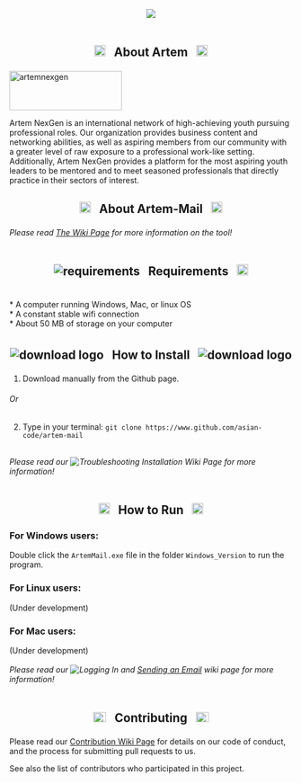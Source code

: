 <img src="https://github.com/asian-code/artem-mail/blob/master/images/topbargithub.gif" width="100%" height="5">

<p align="center">
<img src="https://github.com/asian-code/artem-mail/blob/master/artem-mail/artemlogo.gif">
</p>

<img src="https://github.com/asian-code/artem-mail/blob/master/images/topbargithub.gif" width="100%" height="5">

## <p align="center"> <img src="https://raw.githubusercontent.com/asian-code/artem-mail/master/images/artemalogo.png" alt="artem" width="20" height="20"> &nbsp; About Artem &nbsp; <img src="https://raw.githubusercontent.com/asian-code/artem-mail/master/images/artemalogo.png" alt="artem" width="20" height="20"> </p>

<img src="https://raw.githubusercontent.com/asian-code/artem-mail/master/images/artemnexgenlogo.png" alt="artemnexgen" width="200" height="70">

Artem NexGen is an international network of high-achieving youth pursuing professional roles. Our organization provides business content and networking abilities, as well as aspiring members from our community with a greater level of raw exposure to a professional work-like setting. Additionally, Artem NexGen provides a platform for the most aspiring youth leaders to be mentored and to meet seasoned professionals that directly practice in their sectors of interest. <br>

## <p align="center"> <img src="https://raw.githubusercontent.com/asian-code/artem-mail/master/images/artemmaillogo.png" alt="artemmail" width="20" height="20"> &nbsp; About Artem-Mail &nbsp; <img src="https://raw.githubusercontent.com/asian-code/artem-mail/master/images/artemmaillogo.png" alt="artemmail" width="20" height="20"> </p>

*Please read [The Wiki Page](https://github.com/asian-code/artem-mail/wiki) for more information on the tool!*

<img src="https://github.com/asian-code/artem-mail/blob/master/images/topbargithub.gif" width="100%" height="5">

## <p align="center"> <img src="https://raw.githubusercontent.com/asian-code/artem-mail/master/images/requirementslogo.png" alt="requirements"> &nbsp; Requirements &nbsp; <img src="https://raw.githubusercontent.com/asian-code/artem-mail/master/images/requirementslogo.png" alt="requirements" width="20" height="20"> </p>
<br>
* A computer running Windows, Mac, or linux OS<br>
* A constant stable wifi connection<br>
* About 50 MB of storage on your computer<br>
<img src="https://github.com/asian-code/artem-mail/blob/master/images/topbargithub.gif" width="100%" height="5">

## <p align="center"> ![download logo](https://raw.githubusercontent.com/asian-code/artem-mail/master/images/howtoinstallimage.png) &nbsp; How to Install &nbsp; ![download logo](https://raw.githubusercontent.com/asian-code/artem-mail/master/images/howtoinstallimage.png) </p>

1. Download manually from the Github page.
###### Or
2. Type in your terminal:
`git clone https://www.github.com/asian-code/artem-mail`

<br> *Please read our ![Troubleshooting Installation Wiki Page](https://github.com/asian-code/artem-mail/wiki/Troubleshooting-Installation) for more information!*

<img src="https://github.com/asian-code/artem-mail/blob/master/images/topbargithub.gif" width="100%" height="5">

## <p align="center"> <img src="https://raw.githubusercontent.com/asian-code/artem-mail/master/images/howtorunimage.png" alt="running logo" width="20" height="20"> &nbsp; How to Run &nbsp; <img src="https://raw.githubusercontent.com/asian-code/artem-mail/master/images/howtorunimage.png" alt="running logo" width="20" height="20"> </p>

### For Windows users:
Double click the `ArtemMail.exe` file in the folder `Windows_Version` to run the program.<br>
### For Linux users:
(Under development)
### For Mac users:
(Under development)
<br><br>
*Please read our ![Logging In](https://github.com/asian-code/artem-mail/wiki/Logging-In) and [Sending an Email](https://github.com/asian-code/artem-mail/wiki/Sending-an-Email) wiki page for more information!*

<img src="https://github.com/asian-code/artem-mail/blob/master/images/topbargithub.gif" width="100%" height="5">

## <p align="center"> <p align="center"> <img src="http://cdn.onlinewebfonts.com/svg/img_452175.png" alt="contribution" width="23" height="18"> &nbsp; Contributing &nbsp; <img src="http://cdn.onlinewebfonts.com/svg/img_452175.png" alt="contribution" width="23" height="18"> </p>

Please read our [Contribution Wiki Page](https://github.com/asian-code/artem-mail/wiki/Contribution) for details on our code of conduct, and the process for submitting pull requests to us.

See also the list of contributors who participated in this project.

<img src="https://github.com/asian-code/artem-mail/blob/master/images/topbargithub.gif" width="100%" height="5">
